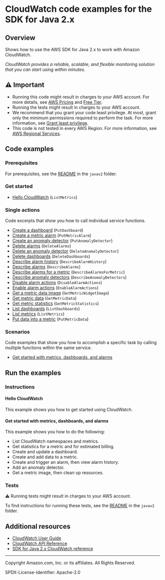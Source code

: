 # CloudWatch code examples for the SDK for Java 2.x

## Overview

Shows how to use the AWS SDK for Java 2.x to work with Amazon CloudWatch.

<!--custom.overview.start-->
<!--custom.overview.end-->

_CloudWatch provides a reliable, scalable, and flexible monitoring solution that you can start using within minutes._

## ⚠ Important

* Running this code might result in charges to your AWS account. For more details, see [AWS Pricing](https://aws.amazon.com/pricing/) and [Free Tier](https://aws.amazon.com/free/).
* Running the tests might result in charges to your AWS account.
* We recommend that you grant your code least privilege. At most, grant only the minimum permissions required to perform the task. For more information, see [Grant least privilege](https://docs.aws.amazon.com/IAM/latest/UserGuide/best-practices.html#grant-least-privilege).
* This code is not tested in every AWS Region. For more information, see [AWS Regional Services](https://aws.amazon.com/about-aws/global-infrastructure/regional-product-services).

<!--custom.important.start-->
<!--custom.important.end-->

## Code examples

### Prerequisites

For prerequisites, see the [README](../../README.md#Prerequisites) in the `javav2` folder.


<!--custom.prerequisites.start-->
<!--custom.prerequisites.end-->

### Get started

- [Hello CloudWatch](src/main/java/com/example/cloudwatch/HelloService.java#L6) (`ListMetrics`)


### Single actions

Code excerpts that show you how to call individual service functions.

- [Create a dashboard](src/main/java/com/example/cloudwatch/CloudWatchScenario.java#L773) (`PutDashboard`)
- [Create a metric alarm](src/main/java/com/example/cloudwatch/CloudWatchScenario.java#L659) (`PutMetricAlarm`)
- [Create an anomaly detector](src/main/java/com/example/cloudwatch/CloudWatchScenario.java#L431) (`PutAnomalyDetector`)
- [Delete alarms](src/main/java/com/example/cloudwatch/DeleteAlarm.java#L6) (`DeleteAlarms`)
- [Delete an anomaly detector](src/main/java/com/example/cloudwatch/CloudWatchScenario.java#L299) (`DeleteAnomalyDetector`)
- [Delete dashboards](src/main/java/com/example/cloudwatch/CloudWatchScenario.java#L347) (`DeleteDashboards`)
- [Describe alarm history](src/main/java/com/example/cloudwatch/CloudWatchScenario.java#L460) (`DescribeAlarmHistory`)
- [Describe alarms](src/main/java/com/example/cloudwatch/CloudWatchScenario.java#L635) (`DescribeAlarms`)
- [Describe alarms for a metric](src/main/java/com/example/cloudwatch/CloudWatchScenario.java#L495) (`DescribeAlarmsForMetric`)
- [Describe anomaly detectors](src/main/java/com/example/cloudwatch/CloudWatchScenario.java#L403) (`DescribeAnomalyDetectors`)
- [Disable alarm actions](src/main/java/com/example/cloudwatch/DisableAlarmActions.java#L6) (`DisableAlarmActions`)
- [Enable alarm actions](src/main/java/com/example/cloudwatch/EnableAlarmActions.java#L6) (`EnableAlarmActions`)
- [Get a metric data image](src/main/java/com/example/cloudwatch/CloudWatchScenario.java#L363) (`GetMetricWidgetImage`)
- [Get metric data](src/main/java/com/example/cloudwatch/CloudWatchScenario.java#L576) (`GetMetricData`)
- [Get metric statistics](src/main/java/com/example/cloudwatch/CloudWatchScenario.java#L843) (`GetMetricStatistics`)
- [List dashboards](src/main/java/com/example/cloudwatch/CloudWatchScenario.java#L755) (`ListDashboards`)
- [List metrics](src/main/java/com/example/cloudwatch/ListMetrics.java#L6) (`ListMetrics`)
- [Put data into a metric](src/main/java/com/example/cloudwatch/CloudWatchScenario.java#L530) (`PutMetricData`)

### Scenarios

Code examples that show you how to accomplish a specific task by calling multiple
functions within the same service.

- [Get started with metrics, dashboards, and alarms](src/main/java/com/example/cloudwatch/CloudWatchScenario.java)


<!--custom.examples.start-->
<!--custom.examples.end-->

## Run the examples

### Instructions


<!--custom.instructions.start-->
<!--custom.instructions.end-->

#### Hello CloudWatch

This example shows you how to get started using CloudWatch.



#### Get started with metrics, dashboards, and alarms

This example shows you how to do the following:

- List CloudWatch namespaces and metrics.
- Get statistics for a metric and for estimated billing.
- Create and update a dashboard.
- Create and add data to a metric.
- Create and trigger an alarm, then view alarm history.
- Add an anomaly detector.
- Get a metric image, then clean up resources.

<!--custom.scenario_prereqs.cloudwatch_GetStartedMetricsDashboardsAlarms.start-->
<!--custom.scenario_prereqs.cloudwatch_GetStartedMetricsDashboardsAlarms.end-->


<!--custom.scenarios.cloudwatch_GetStartedMetricsDashboardsAlarms.start-->
<!--custom.scenarios.cloudwatch_GetStartedMetricsDashboardsAlarms.end-->

### Tests

⚠ Running tests might result in charges to your AWS account.


To find instructions for running these tests, see the [README](../../README.md#Tests)
in the `javav2` folder.



<!--custom.tests.start-->
<!--custom.tests.end-->

## Additional resources

- [CloudWatch User Guide](https://docs.aws.amazon.com/AmazonCloudWatch/latest/monitoring/WhatIsCloudWatch.html)
- [CloudWatch API Reference](https://docs.aws.amazon.com/AmazonCloudWatch/latest/APIReference/Welcome.html)
- [SDK for Java 2.x CloudWatch reference](https://sdk.amazonaws.com/java/api/latest/software/amazon/awssdk/services/cloudwatch/package-summary.html)

<!--custom.resources.start-->
<!--custom.resources.end-->

---

Copyright Amazon.com, Inc. or its affiliates. All Rights Reserved.

SPDX-License-Identifier: Apache-2.0